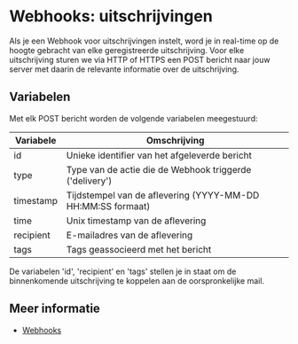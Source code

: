 # Webhooks: uitschrijvingen

Als je een Webhook voor uitschrijvingen instelt, word je in real-time op de hoogte
gebracht van elke geregistreerde uitschrijving. Voor elke uitschrijving sturen we via HTTP of 
HTTPS een POST bericht naar jouw server met daarin de relevante 
informatie over de uitschrijving.

## Variabelen

Met elk POST bericht worden de volgende variabelen meegestuurd:

| Variabele  | Omschrijving                                             |
|------------|----------------------------------------------------------|
| id         | Unieke identifier van het afgeleverde bericht            |
| type       | Type van de actie die de Webhook triggerde ('delivery')  |
| timestamp  | Tijdstempel van de aflevering (YYYY-MM-DD HH:MM:SS formaat)  |
| time       | Unix timestamp van de aflevering                         |
| recipient  | E-mailadres van de aflevering                            |
| tags       | Tags geassocieerd met het bericht                        |

De variabelen 'id', 'recipient' en 'tags' stellen je in staat om de
binnenkomende uitschrijving te koppelen aan de oorspronkelijke mail.

## Meer informatie

* [Webhooks](./webhooks)
